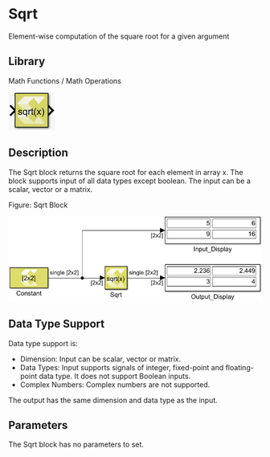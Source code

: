 # Sqrt

Element-wise computation of the square root for a given argument

## Library

Math Functions / Math Operations

![](./Images/bdo1532103642792.png)

## Description

The Sqrt block returns the square root for each element in array x. The
block supports input of all data types except boolean. The input can be
a scalar, vector or a matrix.

Figure: Sqrt Block

![](./Images/xdr1532107405805.png)

## Data Type Support

Data type support is:

- Dimension: Input can be scalar, vector or matrix.
- Data Types: Input supports signals of integer, fixed-point and
  floating-point data type. It does not support Boolean inputs.
- Complex Numbers: Complex numbers are not supported.

The output has the same dimension and data type as the input.

## Parameters

The Sqrt block has no parameters to set.
